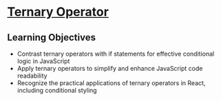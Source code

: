 # [Ternary Operator](https://login.codingdojo.com/m/754/16713/124472)

## Learning Objectives
- Contrast ternary operators with if statements for effective conditional logic in JavaScript
- Apply ternary operators to simplify and enhance JavaScript code readability
- Recognize the practical applications of ternary operators in React, including conditional styling